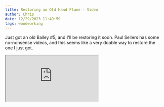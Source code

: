 ```yaml
---
title: Restoring an Old Hand Plane - Video
author: Chris
date: 12/29/2023 11:49:59 
tags: woodworking
---
```


Just got an old Bailey #5, and I'll be restoring it soon. Paul Sellers has some no-nonsense videos, and this seems like a very doable way to restore the one I just got.

<iframe src=https://www.youtube.com/embed/RYyV6IUpsYk></iframe>
